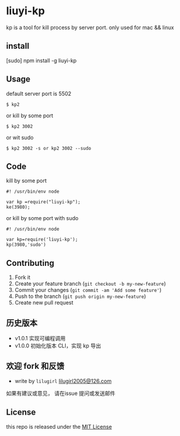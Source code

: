 # liuyi-kp

kp is a tool for kill process by server port. only used for mac && linux

## install

[sudo] npm install -g liuyi-kp

## Usage

default server port is 5502

`$ kp2`

or kill by some port

`$ kp2 3002`

or wit sudo

`$ kp2 3002 -s or kp2 3002 --sudo`

## Code

kill by some port

```
#! /usr/bin/env node

var kp =require("liuyi-kp");
ke(3980);

```

or kill by some port with sudo

```
#! /usr/bin/env node

var kp=require('liuyi-kp');
kp(3980,'sudo')
```

## Contributing

1. Fork it
2. Create your feature branch (`git checkout -b my-new-feature`)
3. Commit your changes (`git commit -am 'Add some feature'`)
4. Push to the branch (`git push origin my-new-feature`)
5. Create new pull request

## 历史版本

- v1.0.1 实现可编程调用
- v1.0.0 初始化版本 CLI，实现 kp 导出

## 欢迎 fork 和反馈
- write by `lilugirl` lilugirl2005@126.com

如果有建议或意见， 请在issue
提问或发送邮件

## License

this repo is released under the [MIT License](http://www.opensource.org/license/MIT)